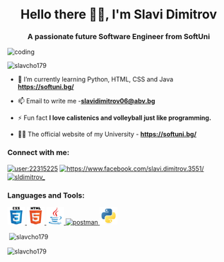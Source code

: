 <h1 align="center">Hello there 🙋‍♂️, I'm Slavi Dimitrov</h1>
<h3 align="center">A passionate future Software Engineer from SoftUni</h3>

<img aling="middle" alt="coding" width="600" src="https://media.tenor.com/myPHsReL2YIAAAAd/hacker.gif">

<p align="left"> <img src="https://komarev.com/ghpvc/?username=slavcho179&label=Profile%20views&color=0e75b6&style=flat" alt="slavcho179" /> </p>

- 🌱 I’m currently learning Python, HTML, CSS and Java **https://softuni.bg/**
  
- 📫 Email to write me -**slavidimitrov06@abv.bg**

- ⚡ Fun fact **I love calistenics and volleyball just like programming.**

- 👨‍💻 The official website of my University - **https://softuni.bg/**

<h3 align="left">Connect with me:</h3>
<p align="left">
<a href="https://stackoverflow.com/users/user:22315225" target="blank"><img align="center" src="https://raw.githubusercontent.com/rahuldkjain/github-profile-readme-generator/master/src/images/icons/Social/stack-overflow.svg" alt="user:22315225" height="30" width="40" /></a>
<a href="https://fb.com/https://www.facebook.com/slavi.dimitrov.3551/" target="blank"><img align="center" src="https://raw.githubusercontent.com/rahuldkjain/github-profile-readme-generator/master/src/images/icons/Social/facebook.svg" alt="https://www.facebook.com/slavi.dimitrov.3551/" height="30" width="40" /></a>
<a href="https://instagram.com/sldimitrov_" target="blank"><img align="center" src="https://raw.githubusercontent.com/rahuldkjain/github-profile-readme-generator/master/src/images/icons/Social/instagram.svg" alt="sldimitrov_" height="30" width="40" /></a>
</p>

<h3 align="left">Languages and Tools:</h3>
<p align="left"> <a href="https://www.w3schools.com/css/" target="_blank" rel="noreferrer"> <img src="https://raw.githubusercontent.com/devicons/devicon/master/icons/css3/css3-original-wordmark.svg" alt="css3" width="40" height="40"/> </a> <a href="https://www.w3.org/html/" target="_blank" rel="noreferrer"> <img src="https://raw.githubusercontent.com/devicons/devicon/master/icons/html5/html5-original-wordmark.svg" alt="html5" width="40" height="40"/> </a> <a href="https://www.java.com" target="_blank" rel="noreferrer"> <img src="https://raw.githubusercontent.com/devicons/devicon/master/icons/java/java-original.svg" alt="java" width="40" height="40"/> </a> <a href="https://postman.com" target="_blank" rel="noreferrer"> <img src="https://www.vectorlogo.zone/logos/getpostman/getpostman-icon.svg" alt="postman" width="40" height="40"/> </a> <a href="https://www.python.org" target="_blank" rel="noreferrer"> <img src="https://raw.githubusercontent.com/devicons/devicon/master/icons/python/python-original.svg" alt="python" width="40" height="40"/> </a> </p>

<p>&nbsp;<img align="center" src="https://github-readme-stats.vercel.app/api?username=slavcho179&show_icons=true&locale=en" alt="slavcho179" /></p>

<p><img align="center" src="https://github-readme-streak-stats.herokuapp.com/?user=slavcho179&" alt="slavcho179" /></p>
